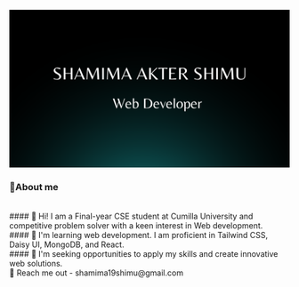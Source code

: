 <!-- -### Hi there 👋 -->
![](/cover.png "")

### 👩About me
<br>
 #### 👋 Hi! I am a Final-year CSE student at Cumilla University and competitive problem solver with a keen interest in Web development. <br>
#### 🌱 I'm learning web development. I am proficient in Tailwind CSS, Daisy UI, MongoDB, and React. <br>
#### 🤔  I'm seeking opportunities to apply my skills and create innovative web solutions. <br>
📧 Reach me out - shamima19shimu@gmail.com


<!--
**shimu-7/shimu-7** is a ✨ _special_ ✨ repository because its `README.md` (this file) appears on your GitHub profile.

Here are some ideas to get you started:

- 🔭 I’m currently working on ...
- 🌱 I’m currently learning ...
- 👯 I’m looking to collaborate on ...
- 🤔 I’m looking for help with ...
- 💬 Ask me about ...
- 📫 How to reach me: ...
- 😄 Pronouns: ...
- ⚡ Fun fact: ...
-->
